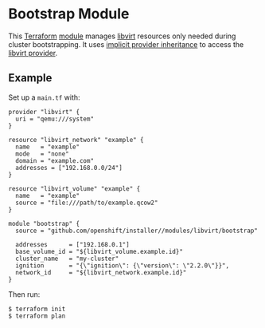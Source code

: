 # Bootstrap Module

This [Terraform][] [module][] manages [libvirt][] resources only needed during cluster bootstrapping.
It uses [implicit provider inheritance][implicit-provider-inheritance] to access the [libvirt provider][libvirt-provider].

## Example

Set up a `main.tf` with:

```hcl
provider "libvirt" {
  uri = "qemu:///system"
}

resource "libvirt_network" "example" {
  name   = "example"
  mode   = "none"
  domain = "example.com"
  addresses = ["192.168.0.0/24"]
}

resource "libvirt_volume" "example" {
  name   = "example"
  source = "file:///path/to/example.qcow2"
}

module "bootstrap" {
  source = "github.com/openshift/installer//modules/libvirt/bootstrap"

  addresses      = ["192.168.0.1"]
  base_volume_id = "${libvirt_volume.example.id}"
  cluster_name   = "my-cluster"
  ignition       = "{\"ignition\": {\"version\": \"2.2.0\"}}",
  network_id     = "${libvirt_network.example.id}"
}
```

Then run:

```console
$ terraform init
$ terraform plan
```

[libvirt]: https://libvirt.org/
[libvirt-provider]: https://github.com/dmacvicar/terraform-provider-libvirt
[implicit-provider-inheritance]: https://www.terraform.io/docs/modules/usage.html#implicit-provider-inheritance
[module]: https://www.terraform.io/docs/modules/
[Terraform]: https://www.terraform.io/
